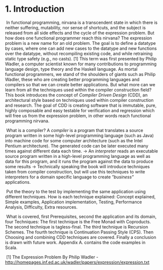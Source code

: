 # 1. Introduction

​	In functional programming, nirvana is a transcendent state in which there is neither suffering, mutability, nor sense of shortcuts, and the subject is released from all side effects and the cycle of the expression problem. But how does one functional programmer reach this nirvana? The expression problem is a new name for an old problem. The goal is to define a datatype by cases, where one can add new cases to the datatype and new functions over the datatype, without recompiling existing code, and while retraining static type safety (e.g., no casts). [1] This term was first presented by Philip Wadler, a computer scientist known for many contributions to programming language design, type theory and the Haskell language. As mortal functional programmers, we stand of the shoulders of giants such as Philip Wadler, these who are creating better programming languages and compilers so that we can create better applications. But what more can we learn from all the techniques used within the compiler construction field? This book introduces the concept of _Compiler Driven Design_ (CDD), an architectural style based on techniques used within compiler construction and research. The goal of CDD is creating software that is immutable, pure, highly composable and easy testable for verification and regression which will free us from the expression problem, in other words reach functional programming nirvana. 

​	What is a compiler? A *compiler* is a program that translates a source program written in some high-level programming language (such as Java) into machine code for some computer architecture (such as the Intel Pentium architecture). The generated code can be later executed many times against different data each time. -> An *interpreter* reads an executable source program written in a high-level programming language as well as data for this program, and it runs the program against the data to produce some results -> Technically speaking the book will introduce techniques taken from compiler construction, but will use this techniques to write interpreters for a domain specific language to create _"business"_ applications. 

​	Put the theory to the test by implementing the same application using different techniques. How is each technique explained: Concept explained, Simple examples, Application implementation, Testing, Performance Analysis, Difficulty, Extra resources.

​	What is covered, first Prerequisites, second the application and its domain, four Techniques: The first technique is the Free Monad with Coproducts. The second technique is tagless-final. The third technique is Recursion Schemes. The fourth technique is Continuation Passing Style (CPS).  Then Choosing and combining CDD techniques are covered. Finally a conclusion is drawn with future work.  Appendix A. contains the code examples in Scala.

​	[1] The Expression Problem By Philip Wadler - http://homepages.inf.ed.ac.uk/wadler/papers/expression/expression.txt